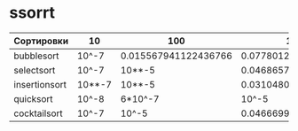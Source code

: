# ssorrt
|Сортировки|10|100|10^3|10^4|10^7|10^9|
|-|-|-|-|-|-|-|
|bubblesort|10^-7|0.015567941122436766|0.07780122356958000|8.387271404266357|10^5|10^9|
|selectsort|10^-7|10**-5|0.04686570167541504|3.8741817474365234|10^5|10^9|
|insertionsort|10**-7|10**-5|0.031048059463500977|2.7962472438812256|10^5|10^9|
|quicksort|10^-8|6*10^-7|10^-5|0.015623092651367188|30.5720921167544125679|6*10^10|
|cocktailsort|10^-7|10^-5|0.046669960021972656|4.998725891113281|10^5|10^9|

